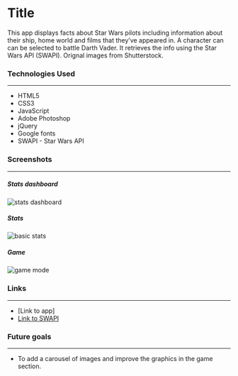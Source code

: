 # Title 

This app displays facts about Star Wars pilots including information about their ship, home world and films that they’ve appeared in. A character can can be selected to battle Darth Vader. It retrieves the info using the Star Wars API (SWAPI). Orignal images from Shutterstock.

### Technologies Used
---

* HTML5
* CSS3
* JavaScript
* Adobe Photoshop
* jQuery
* Google fonts
* SWAPI - Star Wars API 

### Screenshots
---

##### *Stats dashboard*
![stats dashboard](https://i.imgur.com/6iJxGHR.png)
##### *Stats*
![basic stats](https://i.imgur.com/0fl6qgp.png)
##### *Game*
![game mode](https://i.imgur.com/mj6J9Lu.png)

### Links
---

* [Link to app]  
* [Link to SWAPI](https://swapi.dev/)

### Future goals
---
* To add a carousel of images and improve the graphics in the game section. 
